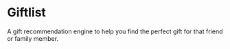 # Giftlist

A gift recommendation engine to help you find the perfect gift for that friend or family member.